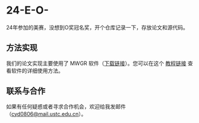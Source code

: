 # 24-E-O-
24年参加的美赛，没想到O奖冠名奖，开个仓库记录一下，存放论文和源代码。

## 方法实现
我们的论文实现主要使用了 MWGR 软件（[下载链接](https://sgsup.asu.edu/form/windows-sparc-mgwr)）。您可以在这个 [教程链接](https://blog.csdn.net/qq_55655027/article/details/124779825) 查看软件的详细使用方法。

## 联系与合作
如果有任何疑惑或者寻求合作机会，欢迎给我发邮件（cyd0806@mail.ustc.edu.cn）。
